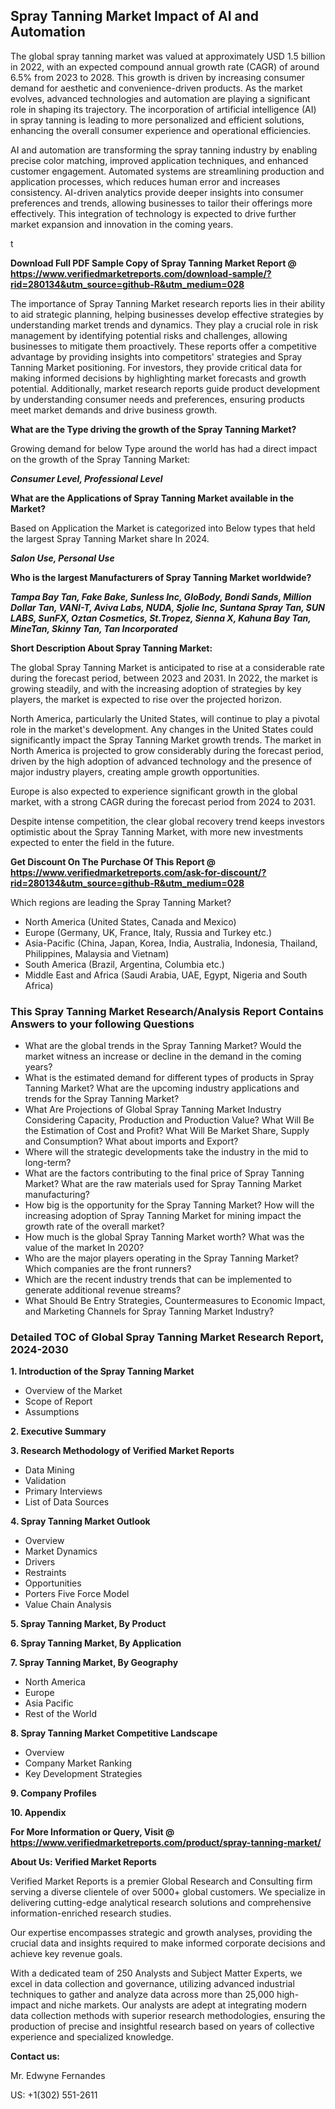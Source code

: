 <h2>Spray Tanning Market Impact of AI and Automation</h2><p>The global spray tanning market was valued at approximately USD 1.5 billion in 2022, with an expected compound annual growth rate (CAGR) of around 6.5% from 2023 to 2028. This growth is driven by increasing consumer demand for aesthetic and convenience-driven products. As the market evolves, advanced technologies and automation are playing a significant role in shaping its trajectory. The incorporation of artificial intelligence (AI) in spray tanning is leading to more personalized and efficient solutions, enhancing the overall consumer experience and operational efficiencies.</p><p>AI and automation are transforming the spray tanning industry by enabling precise color matching, improved application techniques, and enhanced customer engagement. Automated systems are streamlining production and application processes, which reduces human error and increases consistency. AI-driven analytics provide deeper insights into consumer preferences and trends, allowing businesses to tailor their offerings more effectively. This integration of technology is expected to drive further market expansion and innovation in the coming years.</p>t</p><p id="" class=""><strong>Download Full PDF Sample Copy of Spray Tanning Market Report @ <a href="https://www.verifiedmarketreports.com/download-sample/?rid=280134&utm_source=github-R&utm_medium=028" target="_blank">https://www.verifiedmarketreports.com/download-sample/?rid=280134&utm_source=github-R&utm_medium=028</a></strong></p><p>The importance of&nbsp;Spray Tanning Market research reports lies in their ability to aid strategic planning, helping businesses develop effective strategies by understanding market trends and dynamics. They play a crucial role in risk management by identifying potential risks and challenges, allowing businesses to mitigate them proactively. These reports offer a competitive advantage by providing insights into competitors' strategies and Spray Tanning Market positioning. For investors, they provide critical data for making informed decisions by highlighting market forecasts and growth potential. Additionally, market research reports guide product development by understanding consumer needs and preferences, ensuring products meet market demands and drive business growth.</p><p><strong>What are the&nbsp;Type driving the growth of the Spray Tanning Market?</strong></p><p id="" class="">Growing demand for below Type around the world has had a direct impact on the growth of the Spray Tanning Market:</p><em><strong>Consumer Level, Professional Level</strong></em></p><strong>What are the&nbsp;Applications&nbsp;of Spray Tanning Market available in the Market?</strong></p><p id="" class="">Based on Application the Market is categorized into Below types that held the largest Spray Tanning Market share In 2024.</p><em><strong>Salon Use, Personal Use</strong></em></p><strong>Who is the largest Manufacturers of Spray Tanning Market worldwide?</strong></p><p><em><strong>Tampa Bay Tan, Fake Bake, Sunless Inc, GloBody, Bondi Sands, Million Dollar Tan, VANI-T, Aviva Labs, NUDA, Sjolie Inc, Suntana Spray Tan, SUN LABS, SunFX, Oztan Cosmetics, St.Tropez, Sienna X, Kahuna Bay Tan, MineTan, Skinny Tan, Tan Incorporated</strong></em></p><p id="" class=""><strong>Short Description About Spray Tanning Market:</strong></p><p>The global Spray Tanning Market is anticipated to rise at a considerable rate during the forecast period, between 2023 and 2031. In 2022, the market is growing steadily, and with the increasing adoption of strategies by key players, the market is expected to rise over the projected horizon.</p><p>North America, particularly the United States, will continue to play a pivotal role in the market's development. Any changes in the United States could significantly impact the Spray Tanning Market growth trends. The market in North America is projected to grow considerably during the forecast period, driven by the high adoption of advanced technology and the presence of major industry players, creating ample growth opportunities.</p><p>Europe is also expected to experience significant growth in the global market, with a strong CAGR during the forecast period from 2024 to 2031.</p><p>Despite intense competition, the clear global recovery trend keeps investors optimistic about the Spray Tanning Market, with more new investments expected to enter the field in the future.</p><p id="" class=""><strong>Get Discount On The Purchase Of This Report @ <a href="https://www.verifiedmarketreports.com/ask-for-discount/?rid=280134&utm_source=github-R&utm_medium=028" target="_blank">https://www.verifiedmarketreports.com/ask-for-discount/?rid=280134&utm_source=github-R&utm_medium=028</a></strong></p>Which regions are leading the Spray Tanning Market?</p><ul><li>North America (United States, Canada and Mexico)</li><li>Europe (Germany, UK, France, Italy, Russia and Turkey etc.)</li><li>Asia-Pacific (China, Japan, Korea, India, Australia, Indonesia, Thailand, Philippines, Malaysia and Vietnam)</li><li>South America (Brazil, Argentina, Columbia etc.)</li><li>Middle East and Africa (Saudi Arabia, UAE, Egypt, Nigeria and South Africa)</li></ul><h3 id="" class="">This Spray Tanning Market Research/Analysis Report Contains Answers to your following Questions</h3><ul><li>What are the global trends in the Spray Tanning Market? Would the market witness an increase or decline in the demand in the coming years?</li><li>What is the estimated demand for different types of products in Spray Tanning Market? What are the upcoming industry applications and trends for the Spray Tanning Market?</li><li>What Are Projections of Global Spray Tanning Market Industry Considering Capacity, Production and Production Value? What Will Be the Estimation of Cost and Profit? What Will Be Market Share, Supply and Consumption? What about imports and Export?</li><li>Where will the strategic developments take the industry in the mid to long-term?</li><li>What are the factors contributing to the final price of Spray Tanning Market? What are the raw materials used for Spray Tanning Market manufacturing?</li><li>How big is the opportunity for the Spray Tanning Market? How will the increasing adoption of Spray Tanning Market for mining impact the growth rate of the overall market?</li><li>How much is the global Spray Tanning Market worth? What was the value of the market In 2020?</li><li>Who are the major players operating in the Spray Tanning Market? Which companies are the front runners?</li><li>Which are the recent industry trends that can be implemented to generate additional revenue streams?</li><li>What Should Be Entry Strategies, Countermeasures to Economic Impact, and Marketing Channels for Spray Tanning Market Industry?</li></ul><h3 id="" class="">Detailed TOC of Global Spray Tanning Market Research Report, 2024-2030</h3><p id="" class=""><strong>1. Introduction of the Spray Tanning Market</strong></p><ul><li>Overview of the Market</li><li>Scope of Report</li><li>Assumptions</li></ul><p id="" class=""><strong>2. Executive Summary</strong></p><p id="" class=""><strong>3. Research Methodology of Verified Market Reports</strong></p><ul><li>Data Mining</li><li>Validation</li><li>Primary Interviews</li><li>List of Data Sources</li></ul><p id="" class=""><strong>4. Spray Tanning Market Outlook</strong></p><ul><li>Overview</li><li>Market Dynamics</li><li>Drivers</li><li>Restraints</li><li>Opportunities</li><li>Porters Five Force Model</li><li>Value Chain Analysis</li></ul><p id="" class=""><strong>5. Spray Tanning Market, By Product</strong></p><p id="" class=""><strong>6. Spray Tanning Market, By Application</strong></p><p id="" class=""><strong>7. Spray Tanning Market, By Geography</strong></p><ul><li>North America</li><li>Europe</li><li>Asia Pacific</li><li>Rest of the World</li></ul><p id="" class=""><strong>8. Spray Tanning Market Competitive Landscape</strong></p><ul><li>Overview</li><li>Company Market Ranking</li><li>Key Development Strategies</li></ul><p id="" class=""><strong>9. Company Profiles</strong></p><p id="" class=""><strong>10. Appendix</strong></p><p id="" class=""><strong>For More Information or Query, Visit @ <a href="https://www.verifiedmarketreports.com/product/spray-tanning-market/" target="_blank">https://www.verifiedmarketreports.com/product/spray-tanning-market/</a></strong></p><p id="" class=""><strong>About Us: Verified Market Reports</strong></p><p id="" class="">Verified Market Reports is a premier Global Research and Consulting firm serving a diverse clientele of over 5000+ global customers. We specialize in delivering cutting-edge analytical research solutions and comprehensive information-enriched research studies.</p><p id="" class="">Our expertise encompasses strategic and growth analyses, providing the crucial data and insights required to make informed corporate decisions and achieve key revenue goals.</p><p id="" class="">With a dedicated team of 250 Analysts and Subject Matter Experts, we excel in data collection and governance, utilizing advanced industrial techniques to gather and analyze data across more than 25,000 high-impact and niche markets. Our analysts are adept at integrating modern data collection methods with superior research methodologies, ensuring the production of precise and insightful research based on years of collective experience and specialized knowledge.</p><p id="" class=""><strong>Contact us:</strong></p><p id="" class="">Mr. Edwyne Fernandes</p><p id="" class="">US: +1(302) 551-2611</p>
